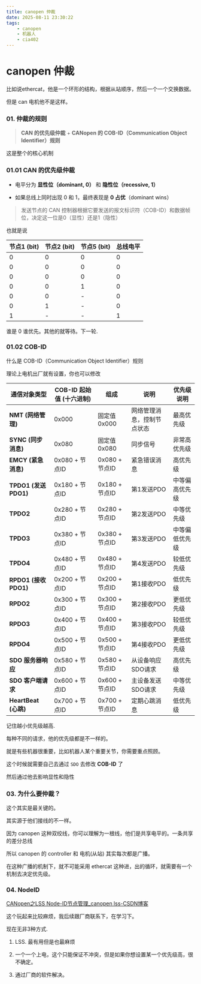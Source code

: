```yaml
---
title: canopen 仲裁
date: 2025-08-11 23:30:22
tags: 
    - canopen
    - 机器人
    - cia402
---
```


# canopen 仲裁

比如说ethercat，他是一个环形的结构，根据从站顺序，然后一个一个交换数据。

但是 can 电机他不是这样。



### 01. 仲裁的规则



> **CAN 的优先级仲裁** + **CANopen 的 COB-ID（Communication Object Identifier）规则**



这是整个的核心机制



### 01.01 CAN 的优先级仲裁



* 电平分为 **显性位（dominant, 0）** 和 **隐性位（recessive, 1）**

* 如果总线上同时出现 0 和 1，最终表现是 **0 占优**（dominant wins）
  
  

> 发送节点的 CAN 控制器根据它要发送的报文标识符（COB-ID）和数据帧位，决定这一位是0（显性）还是1（隐性）



也就是说

| 节点1 (bit) | 节点2 (bit) | 节点5 (bit) | 总线电平 |
| --------- | --------- | --------- | ---- |
| 0         | 0         | 0         | 0    |
| 0         | 0         | 0         | 0    |
| 0         | 0         | 0         | 0    |
| 0         | 0         | 1         | 0    |
| 0         | 0         | -         | 0    |
| 0         | 1         | -         | 0    |
| 1         | -         | -         | 1    |

谁是 0 谁优先。其他的就等待。下一轮.



### 01.02 COB-ID

什么是 COB-ID（Communication Object Identifier）规则

理论上电机出厂就有设置，你也可以修改



| 通信对象类型             | COB-ID 起始值 (十六进制) | 组成           | 说明            | 优先级说明   |
| ------------------ | ----------------- | ------------ | ------------- | ------- |
| **NMT (网络管理)**     | 0x000             | 固定值 0x000    | 网络管理消息，控制节点状态 | 最高优先级   |
| **SYNC (同步消息)**    | 0x080             | 固定值 0x080    | 同步信号          | 非常高优先级  |
| **EMCY (紧急消息)**    | 0x080 + 节点ID      | 0x080 + 节点ID | 紧急错误消息        | 高优先级    |
| **TPDO1 (发送PDO1)** | 0x180 + 节点ID      | 0x180 + 节点ID | 第1发送PDO       | 中等偏高优先级 |
| **TPDO2**          | 0x280 + 节点ID      | 0x280 + 节点ID | 第2发送PDO       | 中等优先级   |
| **TPDO3**          | 0x380 + 节点ID      | 0x380 + 节点ID | 第3发送PDO       | 中等偏低优先级 |
| **TPDO4**          | 0x480 + 节点ID      | 0x480 + 节点ID | 第4发送PDO       | 较低优先级   |
| **RPDO1 (接收PDO1)** | 0x200 + 节点ID      | 0x200 + 节点ID | 第1接收PDO       | 低优先级    |
| **RPDO2**          | 0x300 + 节点ID      | 0x300 + 节点ID | 第2接收PDO       | 更低优先级   |
| **RPDO3**          | 0x400 + 节点ID      | 0x400 + 节点ID | 第3接收PDO       | 较低优先级   |
| **RPDO4**          | 0x500 + 节点ID      | 0x500 + 节点ID | 第4接收PDO       | 更低优先级   |
| **SDO 服务器响应**      | 0x580 + 节点ID      | 0x580 + 节点ID | 从设备响应SDO请求    | 高优先级    |
| **SDO 客户端请求**      | 0x600 + 节点ID      | 0x600 + 节点ID | 主设备发送SDO请求    | 中等优先级   |
| **HeartBeat (心跳)** | 0x700 + 节点ID      | 0x700 + 节点ID | 定期心跳消息        | 低优先级    |

记住越小优先级越高.

每种不同的请求，他的优先级都是不一样的。

就是有些机器很重要，比如机器人某个重要关节，你需要重点照顾。

这个时候就需要自己去通过 `SDO` 去修改 **COB-ID** 了

然后通过他去影响显性和隐性



### 03. 为什么要仲裁？

这个其实是最关键的。

其实源于他们接线的不一样。

因为 canopen 这种双绞线，你可以理解为一根线，他们是共享电平的。一条共享的差分总线

所以 canopen 的 controller 和 电机(从站) 其实每次都是广播。

在这种广播的机制下，就不可能采用 ethercat 这种进，出的循环，就需要有一个机制去决定优先级。



### 04. NodeID

[CANopen之LSS Node-ID节点管理_canopen lss-CSDN博客](https://blog.csdn.net/wjjontheway/article/details/106085788)

这个玩起来比较麻烦，我后续跟厂商联系下，在学习下。

现在无非3种方式.

1. LSS. 最有用但是也最麻烦

2. 一个一个上电，这个只能保证不冲突，但是如果你想设置某一个优先级高，很不确定。

3. 通过厂商的软件解决。


